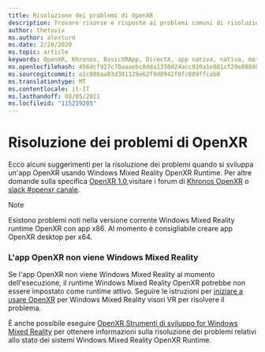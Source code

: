 ```yaml
---
title: Risoluzione dei problemi di OpenXR
description: Trovare risorse e risposte ai problemi comuni di risoluzione dei problemi nelle Windows Mixed Reality OpenXR.
author: thetuvix
ms.author: alexturn
ms.date: 2/28/2020
ms.topic: article
keywords: OpenXR, Khronos, BasicXRApp, DirectX, app nativa, nativa, motore personalizzato, middleware, risoluzione dei problemi
ms.openlocfilehash: 456dcf927c70aaaebc8dda1338d24acc910a1e801cf29e8880048d44f9432718
ms.sourcegitcommit: a1c086aa83d381129e62f9d8942f0fc889ffcab0
ms.translationtype: MT
ms.contentlocale: it-IT
ms.lasthandoff: 08/05/2021
ms.locfileid: "115219205"
---
```

# <a name="openxr-troubleshooting"></a>Risoluzione dei problemi di OpenXR

Ecco alcuni suggerimenti per la risoluzione dei problemi quando si sviluppa un'app OpenXR usando Windows Mixed Reality OpenXR Runtime.  Per altre domande sulla specifica <a href="https://www.khronos.org/registry/OpenXR/specs/1.0/html/xrspec.html" target="_blank">OpenXR 1.0,</a>visitare i forum di <a href="https://community.khronos.org/c/openxr" target="_blank">Khronos OpenXR</a> o <a href="https://khr.io/slack" target="_blank">slack #openxr canale</a>.

>[!NOTE]
>Esistono problemi noti nella versione corrente Windows Mixed Reality runtime OpenXR con app x86.  Al momento è consigliabile creare app OpenXR desktop per x64.

### <a name="openxr-app-not-starting-windows-mixed-reality"></a>L'app OpenXR non viene Windows Mixed Reality

Se l'app OpenXR non viene Windows Mixed Reality al momento dell'esecuzione, il runtime Windows Mixed Reality OpenXR potrebbe non essere impostato come runtime attivo. Seguire le istruzioni per [iniziare a usare OpenXR](openxr-getting-started.md#getting-started-with-openxr-for-windows-mixed-reality-headsets) per Windows Mixed Reality visori VR per risolvere il problema.

È anche possibile eseguire [OpenXR Strumenti di sviluppo for Windows Mixed Reality](openxr-getting-started.md#getting-the-openxr-developer-tools-for-windows-mixed-reality) per ottenere informazioni sulla risoluzione dei problemi relativi allo stato dei sistemi Windows Mixed Reality OpenXR Runtime.